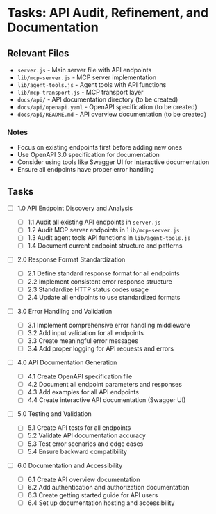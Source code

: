 # Tasks: API Audit, Refinement, and Documentation

## Relevant Files

- `server.js` - Main server file with API endpoints
- `lib/mcp-server.js` - MCP server implementation
- `lib/agent-tools.js` - Agent tools with API functions
- `lib/mcp-transport.js` - MCP transport layer
- `docs/api/` - API documentation directory (to be created)
- `docs/api/openapi.yaml` - OpenAPI specification (to be created)
- `docs/api/README.md` - API overview documentation (to be created)

### Notes

- Focus on existing endpoints first before adding new ones
- Use OpenAPI 3.0 specification for documentation
- Consider using tools like Swagger UI for interactive documentation
- Ensure all endpoints have proper error handling

## Tasks

- [ ] 1.0 API Endpoint Discovery and Analysis

  - [ ] 1.1 Audit all existing API endpoints in `server.js`
  - [ ] 1.2 Audit MCP server endpoints in `lib/mcp-server.js`
  - [ ] 1.3 Audit agent tools API functions in `lib/agent-tools.js`
  - [ ] 1.4 Document current endpoint structure and patterns

- [ ] 2.0 Response Format Standardization

  - [ ] 2.1 Define standard response format for all endpoints
  - [ ] 2.2 Implement consistent error response structure
  - [ ] 2.3 Standardize HTTP status codes usage
  - [ ] 2.4 Update all endpoints to use standardized formats

- [ ] 3.0 Error Handling and Validation

  - [ ] 3.1 Implement comprehensive error handling middleware
  - [ ] 3.2 Add input validation for all endpoints
  - [ ] 3.3 Create meaningful error messages
  - [ ] 3.4 Add proper logging for API requests and errors

- [ ] 4.0 API Documentation Generation

  - [ ] 4.1 Create OpenAPI specification file
  - [ ] 4.2 Document all endpoint parameters and responses
  - [ ] 4.3 Add examples for all API endpoints
  - [ ] 4.4 Create interactive API documentation (Swagger UI)

- [ ] 5.0 Testing and Validation

  - [ ] 5.1 Create API tests for all endpoints
  - [ ] 5.2 Validate API documentation accuracy
  - [ ] 5.3 Test error scenarios and edge cases
  - [ ] 5.4 Ensure backward compatibility

- [ ] 6.0 Documentation and Accessibility
  - [ ] 6.1 Create API overview documentation
  - [ ] 6.2 Add authentication and authorization documentation
  - [ ] 6.3 Create getting started guide for API users
  - [ ] 6.4 Set up documentation hosting and accessibility
